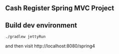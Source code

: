 Cash Register Spring MVC Project
----------------------------------------


## Build dev environment

```
./gradlew jettyRun
```

and then visit http://localhost:8080/spring4